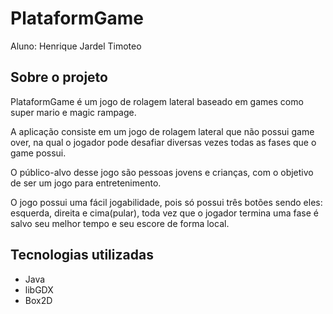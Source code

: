 # PlataformGame
Aluno: Henrique Jardel Timoteo

## Sobre o projeto

PlataformGame é um jogo de rolagem lateral baseado em games como super mario e magic rampage.

A aplicação consiste em um jogo de rolagem lateral que não possui game over, na qual o jogador pode desafiar diversas vezes todas as fases que o game possui.

O público-alvo desse jogo são pessoas jovens e crianças, com o objetivo de ser um jogo para entretenimento.

O jogo possui uma fácil jogabilidade, pois só possui três botões sendo eles: esquerda, direita e cima(pular), toda vez que o jogador termina uma fase é salvo seu melhor tempo
e seu escore de forma local.

## Tecnologias utilizadas

- Java
- libGDX
- Box2D

